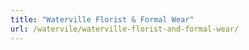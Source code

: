 ```yaml
---
title: "Waterville Florist & Formal Wear"
url: /watervile/waterville-florist-and-formal-wear/
---
```

